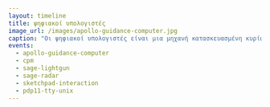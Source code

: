 ```yaml
---
layout: timeline
title: ψηφιακοί υπολογιστές
image_url: /images/apollo-guidance-computer.jpg
caption: "Οι ψηφιακοί υπολογιστές είναι μια μηχανή κατασκευασμένη κυρίως από ηλεκτρονικά κυκλώματα, ηλεκτρικά και μηχανικά συστήματα, και έχει ως κύριο σκοπό να ep3ergazetai πληροφορίες."
events:
  - apollo-guidance-computer
  - cpm
  - sage-lightgun
  - sage-radar
  - sketchpad-interaction
  - pdp11-tty-unix
---
```

